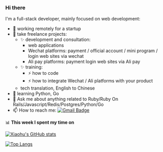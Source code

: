 ### Hi there
I'm a full-stack developer, mainly focused on web development:

- 🔭 working remotely for a startup
- 👯 take freelance projects:
  - ✨ development and consultation:
    - web applications
    - Wechat platforms: payment / official account / mini program / login web sites via wechat
    - Ali pay platforms: payment login web sites via Ali pay
  - ✨ training:
    - ⚡ how to code
    - ⚡ how to integrate Wechat / Ali platforms with your product
  - tech translation, English to Chinese
- 🌱 learning Python, Go
- 💬 Ask me about anything related to Ruby/Ruby On Rails/Javascript/Redis/Postgres/Python/Go
- 📫 How to reach me: [![Gmail Badge](https://img.shields.io/badge/-space.pei@gmail.com-c14438?style=flat&logo=Gmail&logoColor=white)](mailto:space.pei@gmail.com "Connect via Email")

📊 **This week I spent my time on**

[![Xiaohu's GitHub stats](https://github-readme-stats.vercel.app/api?username=i-free-developer&show_icons=true&theme=tokyonight)](https://github.com/anuraghazra/github-readme-stats)

[![Top Langs](https://github-readme-stats.vercel.app/api/top-langs/?username=i-free-developer)](https://github.com/anuraghazra/github-readme-stats)
